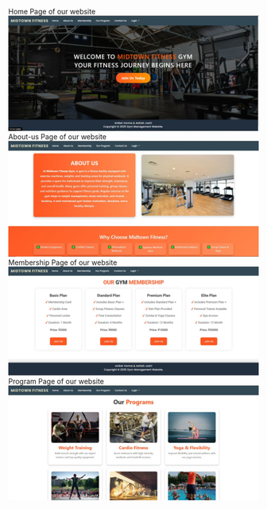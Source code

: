 Home Page of our website
![Alt Text](https://github.com/Aniket1947/Gym-management-system/blob/f23e5cd1707bddacc46bf7a1308d343514ea3544/home%20page.JPG)
About-us Page of our website
![Alt Text](https://github.com/Aniket1947/Gym-management-system/blob/f23e5cd1707bddacc46bf7a1308d343514ea3544/about%20us.JPG)
Membership Page of our website
![Alt Text](https://github.com/Aniket1947/Gym-management-system/blob/f23e5cd1707bddacc46bf7a1308d343514ea3544/membership.JPG)
Program Page of our website
![Alt Text](https://github.com/Aniket1947/Gym-management-system/blob/f23e5cd1707bddacc46bf7a1308d343514ea3544/program.JPG)

